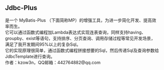 <h2>Jdbc-Plus</h2> 
是一个 MyBatis-Plus （下面简称MP）的增强工具，为进一步简化开发、提高效率而生。</br>
它可以通过函数式编程加Lambda表达式实现连表查询，同样支持having、groupby、exist等语句，支持排序、分页查询、调用存储过程等常见开发场景，满足了我开发期间95%以上的复杂Sql。</br>
它的实现原理很简单，通过函数式编程拼接想要的Sql，然后传递Sql及查询参数给JdbcTemplate进行查询。</br>
作者：kzow3n，QQ邮箱：442764882@qq.com</br>
